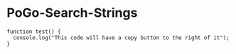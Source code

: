 # PoGo-Search-Strings

```
function test() {
  console.log("This code will have a copy button to the right of it");
}
```
